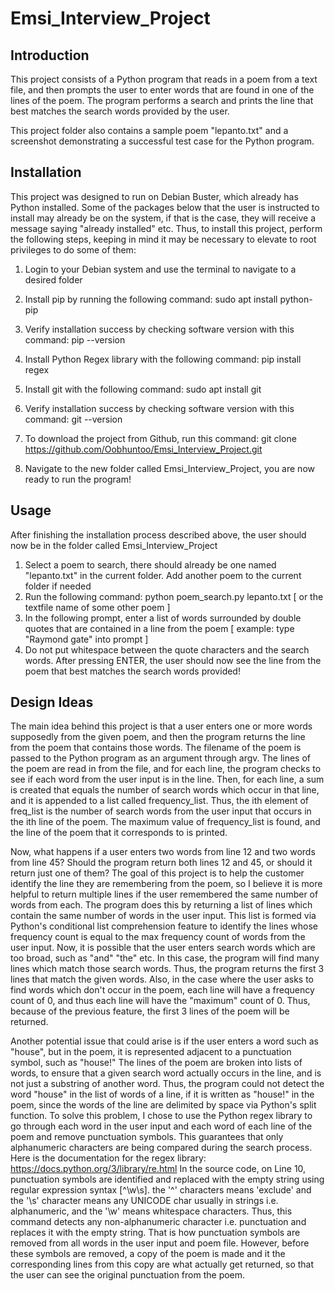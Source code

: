 # Emsi_Interview_Project

## Introduction
This project consists of a Python program that reads in a poem from a text file,
and then prompts the user to enter words that are found in one of the lines 
of the poem. The program performs a search and prints the line that best matches
the search words provided by the user.

This project folder also contains a sample poem "lepanto.txt" and a screenshot
demonstrating a successful test case for the Python program.

## Installation
This project was designed to run on Debian Buster, which already has Python installed.
Some of the packages below that the user is instructed to install may already be on the
system, if that is the case, they will receive a message saying "already installed" etc.
Thus, to install this project, perform the following steps, keeping in mind it may be
necessary to elevate to root privileges to do some of them:

1. Login to your Debian system and use the terminal to navigate to a desired folder
2. Install pip by running the following command:   sudo apt install python-pip
3. Verify installation success by checking software version with this command: pip --version
4. Install Python Regex library with the following command: pip install regex

5. Install git with the following command:   sudo apt install git
6. Verify installation success by checking software version with this command:  git --version
7. To download the project from Github, run this command: git clone https://github.com/Oobhuntoo/Emsi_Interview_Project.git
8. Navigate to the new folder called Emsi_Interview_Project, you are now ready to run the program!

## Usage
After finishing the installation process described above, the user should now be in the folder called Emsi_Interview_Project

1. Select a poem to search, there should already be one named "lepanto.txt" in the current folder. Add another poem to the current folder if needed
2. Run the following command:   python poem_search.py lepanto.txt                [ or the textfile name of some other poem ]
3. In the following prompt, enter a list of words surrounded by double quotes that are contained in a line from the poem [ example: type "Raymond gate" into prompt ]
4. Do not put whitespace between the quote characters and the search words. After pressing ENTER, the user should now see the line from the poem that best matches the search words provided!

## Design Ideas
The main idea behind this project is that a user enters one or more words supposedly from the given poem, and then the program returns
the line from the poem that contains those words. The filename of the poem is passed to the Python program as an argument through argv.
The lines of the poem are read in from the file, and for each line, the program checks to see if each word from the user input is in the line.
Then, for each line, a sum is created that equals the number of search words which occur in that line, and it is appended to a list called frequency_list.
Thus, the ith element of freq_list is the number of search words from the user input that occurs in the ith line of the poem. The maximum value of frequency_list
is found, and the line of the poem that it corresponds to is printed.

Now, what happens if a user enters two words from line 12 and two words from line 45?
Should the program return both lines 12 and 45, or should it return just one of them? The goal of this project is to help the customer
identify the line they are remembering from the poem, so I believe it is more helpful to return multiple lines if the user remembered 
the same number of words from each. The program does this by returning a list of lines which contain the same number of words in the user input.
This list is formed via Python's conditional list comprehension feature to identify the lines whose frequency count is equal to the max frequency
count of words from the user input. Now, it is possible that the user enters search words which are too broad, such as "and" "the" etc. In this case,
the program will find many lines which match those search words. Thus, the program returns the first 3 lines that match the given words.
Also, in the case where the user asks to find words which don't occur in the poem, each line will have a frequency count of 0, and thus each line
will have the "maximum" count of 0. Thus, because of the previous feature, the first 3 lines of the poem will be returned.

Another potential issue that could arise is if the user enters a word such as "house", but in the poem, it is represented adjacent to a punctuation
symbol, such as "house!" The lines of the poem are broken into lists of words, to ensure that a given search word actually occurs in the line,
and is not just a substring of another word. Thus, the program could not detect the word "house" in the list of words of a line, if it is written as
"house!" in the poem, since the words of the line are delimited by space via Python's split function. To solve this problem, I chose to use the Python
regex library to go through each word in the user input and each word of each line of the poem and remove punctuation symbols. This guarantees that only
alphanumeric characters are being compared during the search process.
Here is the documentation for the regex library: https://docs.python.org/3/library/re.html
In the source code, on Line 10, punctuation symbols are identified and replaced with the empty string using regular expression syntax [^\w\s]. the '^' characters
means 'exclude' and the '\s' character means any UNICODE char usually in strings i.e. alphanumeric, and the '\w' means whitespace characters.
Thus, this command detects any non-alphanumeric character i.e. punctuation and replaces it with the empty string. That is how punctuation symbols are removed
from all words in the user input and poem file. However, before these symbols are removed, a copy of the poem is made and it the corresponding lines
from this copy are what actually get returned, so that the user can see the original punctuation from the poem.
